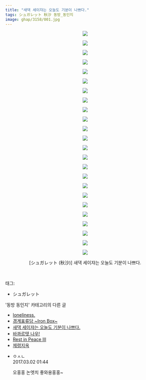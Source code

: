 ```yaml
---
title: "새댁 세이쟈는 오늘도 기분이 나쁘다."
tags: シュガレット 秋沙 동방_동인지
image: ghap/3158/001.jpg
---
```

<div class="article">
<p style="text-align: center; clear: none; float: none;"><img src="{{ site.nasurl }}/ghap/3158/001.jpg"/></p>
<p style="text-align: center; clear: none; float: none;"><img src="{{ site.nasurl }}/ghap/3158/002.jpg"/></p>
<p style="text-align: center; clear: none; float: none;"><img src="{{ site.nasurl }}/ghap/3158/003.jpg"/></p>
<p style="text-align: center; clear: none; float: none;"><img src="{{ site.nasurl }}/ghap/3158/004.jpg"/></p>
<p style="text-align: center; clear: none; float: none;"><img src="{{ site.nasurl }}/ghap/3158/005.jpg"/></p>
<p style="text-align: center; clear: none; float: none;"><img src="{{ site.nasurl }}/ghap/3158/006.jpg"/></p>
<p style="text-align: center; clear: none; float: none;"><img src="{{ site.nasurl }}/ghap/3158/007.jpg"/></p>
<p style="text-align: center; clear: none; float: none;"><img src="{{ site.nasurl }}/ghap/3158/008.jpg"/></p>
<p style="text-align: center; clear: none; float: none;"><img src="{{ site.nasurl }}/ghap/3158/009.jpg"/></p>
<p style="text-align: center; clear: none; float: none;"><img src="{{ site.nasurl }}/ghap/3158/010.jpg"/></p>
<p style="text-align: center; clear: none; float: none;"><img src="{{ site.nasurl }}/ghap/3158/011.jpg"/></p>
<p style="text-align: center; clear: none; float: none;"><img src="{{ site.nasurl }}/ghap/3158/012.jpg"/></p>
<p style="text-align: center; clear: none; float: none;"><img src="{{ site.nasurl }}/ghap/3158/013.jpg"/></p>
<p style="text-align: center; clear: none; float: none;"><img src="{{ site.nasurl }}/ghap/3158/014.jpg"/></p>
<p style="text-align: center; clear: none; float: none;"><img src="{{ site.nasurl }}/ghap/3158/015.jpg"/></p>
<p style="text-align: center; clear: none; float: none;"><img src="{{ site.nasurl }}/ghap/3158/016.jpg"/></p>
<p style="text-align: center; clear: none; float: none;"><img src="{{ site.nasurl }}/ghap/3158/017.jpg"/></p>
<p style="text-align: center; clear: none; float: none;"><img src="{{ site.nasurl }}/ghap/3158/018.jpg"/></p>
<p style="text-align: center; clear: none; float: none;"><img src="{{ site.nasurl }}/ghap/3158/019.jpg"/></p>
<p style="text-align: center; clear: none; float: none;"><img src="{{ site.nasurl }}/ghap/3158/020.jpg"/></p>
<p style="text-align: center; clear: none; float: none;"><img src="{{ site.nasurl }}/ghap/3158/021.jpg"/></p>
<p style="text-align: center; clear: none; float: none;"><img src="{{ site.nasurl }}/ghap/3158/022.jpg"/></p>
<p style="text-align: center; clear: none; float: none;"><img src="{{ site.nasurl }}/ghap/3158/023.jpg"/></p>
<p style="text-align: center; clear: none; float: none;"><img src="{{ site.nasurl }}/ghap/3158/024.jpg"/></p>
<p style="text-align: center; clear: none; float: none;">[シュガレット (秋沙)] 새댁 세이쟈는 오늘도 기분이 나쁘다.</p>
<p><br/></p>
</div><div class="tagTrail">
<p>태그: </p>
<ul>
<li>シュガレット</li>
</ul>
</div><div class="another">
<p>'동방 동인지' 카테고리의 다른 글</p>
<ul>
<li><a href="/2017-03-13-ghap_3164">loneliness.</a></li>
<li><a href="/2017-03-13-ghap_3162">경계표류담 ~Iron Box~</a></li>
<li><a href="/2017-03-01-ghap_3158">새댁 세이쟈는 오늘도 기분이 나쁘다.</a></li>
<li><a href="/2017-03-01-ghap_3157">바콰르텟 나우!</a></li>
<li><a href="/2017-03-01-ghap_3156">Rest in Peace III</a></li>
<li><a href="/2017-03-01-ghap_3154">제령지옥</a></li>
</ul>
</div><div class="cb_module cb_fluid">
<div class="cb_wrt cb_profile">
<div class="comment">
<ul>
<li class="cb_thumb_off" id="comment14928849">
<div class="cb_comment_area">
<div class="cb_info_area">
<div class="cb_section">
<span class="cb_nick_name">ㅇㅅㄴ</span>
</div>
<div class="cb_section">
<span class="cb_date">2017.03.02 01:44 </span>
</div>
</div>
<div class="cb_dsc_comment">
<p class="cb_dsc">
											오홍홍 논엣치 좋와용홍홍~ 
										</p>
</div>
</div></li>
</ul>
</div>
</div><!-- commentList close -->
</div>